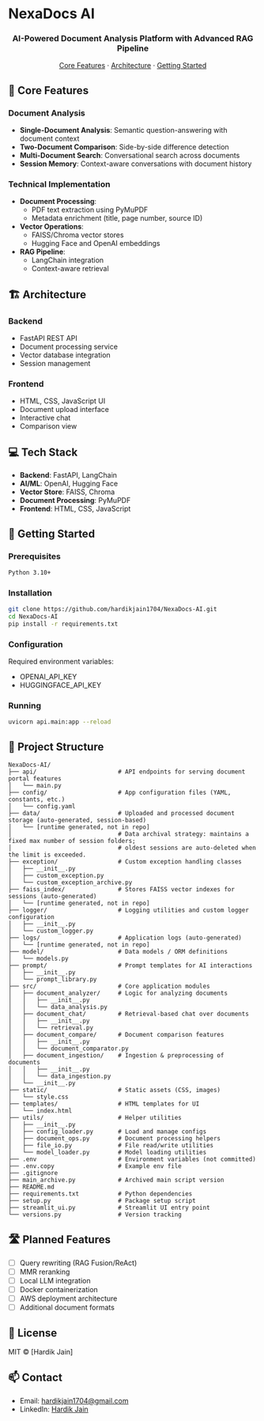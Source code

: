 # NexaDocs AI

<div align="center">
  <h3>AI-Powered Document Analysis Platform with Advanced RAG Pipeline</h3>
  <p>
    <a href="## 🎯 Core Features">Core Features</a> ·
    <a href="## 🏗️ Architecture">Architecture</a> ·
    <a href="## 🚀 Getting Started">Getting Started</a>
  </p>
</div>

## 🎯 Core Features

### Document Analysis
- **Single-Document Analysis**: Semantic question-answering with document context
- **Two-Document Comparison**: Side-by-side difference detection
- **Multi-Document Search**: Conversational search across documents
- **Session Memory**: Context-aware conversations with document history

### Technical Implementation
- **Document Processing**: 
  - PDF text extraction using PyMuPDF
  - Metadata enrichment (title, page number, source ID)
- **Vector Operations**:
  - FAISS/Chroma vector stores
  - Hugging Face and OpenAI embeddings
- **RAG Pipeline**:
  - LangChain integration
  - Context-aware retrieval

## 🏗️ Architecture

### Backend
- FastAPI REST API
- Document processing service
- Vector database integration
- Session management

### Frontend
- HTML, CSS, JavaScript UI
- Document upload interface
- Interactive chat
- Comparison view

## 💻 Tech Stack
- **Backend**: FastAPI, LangChain
- **AI/ML**: OpenAI, Hugging Face
- **Vector Store**: FAISS, Chroma
- **Document Processing**: PyMuPDF
- **Frontend**: HTML, CSS, JavaScript

## 🚀 Getting Started

### Prerequisites
```bash
Python 3.10+
```

### Installation
```bash
git clone https://github.com/hardikjain1704/NexaDocs-AI.git
cd NexaDocs-AI
pip install -r requirements.txt
```

### Configuration
Required environment variables:
- OPENAI_API_KEY
- HUGGINGFACE_API_KEY

### Running
```bash
uvicorn api.main:app --reload
```

## 📁 Project Structure
```
NexaDocs-AI/
├── api/                       # API endpoints for serving document portal features
│   └── main.py
├── config/                    # App configuration files (YAML, constants, etc.)
│   └── config.yaml
├── data/                      # Uploaded and processed document storage (auto-generated, session-based)
│   └── [runtime generated, not in repo]
│                              # Data archival strategy: maintains a fixed max number of session folders;
│                              # oldest sessions are auto-deleted when the limit is exceeded.
├── exception/                 # Custom exception handling classes
│   ├── __init__.py
│   ├── custom_exception.py
│   └── custom_exception_archive.py
├── faiss_index/               # Stores FAISS vector indexes for sessions (auto-generated)
│   └── [runtime generated, not in repo]
├── logger/                    # Logging utilities and custom logger configuration
│   ├── __init__.py
│   └── custom_logger.py
├── logs/                      # Application logs (auto-generated)
│   └── [runtime generated, not in repo]
├── model/                     # Data models / ORM definitions
│   └── models.py
├── prompt/                    # Prompt templates for AI interactions
│   ├── __init__.py
│   └── prompt_library.py
├── src/                       # Core application modules
│   ├── document_analyzer/     # Logic for analyzing documents
│   │   ├── __init__.py
│   │   └── data_analysis.py
│   ├── document_chat/         # Retrieval-based chat over documents
│   │   ├── __init__.py
│   │   └── retrieval.py
│   ├── document_compare/      # Document comparison features
│   │   ├── __init__.py
│   │   └── document_comparator.py
│   ├── document_ingestion/    # Ingestion & preprocessing of documents
│   │   ├── __init__.py
│   │   └── data_ingestion.py
│   └── __init__.py
├── static/                    # Static assets (CSS, images)
│   └── style.css
├── templates/                 # HTML templates for UI
│   └── index.html
├── utils/                     # Helper utilities
│   ├── __init__.py
│   ├── config_loader.py       # Load and manage configs
│   ├── document_ops.py        # Document processing helpers
│   ├── file_io.py             # File read/write utilities
│   └── model_loader.py        # Model loading utilities
├── .env                       # Environment variables (not committed)
├── .env.copy                  # Example env file
├── .gitignore
├── main_archive.py            # Archived main script version
├── README.md
├── requirements.txt           # Python dependencies
├── setup.py                   # Package setup script
├── streamlit_ui.py            # Streamlit UI entry point
└── versions.py                # Version tracking
```

## 🛣️ Planned Features

- [ ] Query rewriting (RAG Fusion/ReAct)
- [ ] MMR reranking
- [ ] Local LLM integration
- [ ] Docker containerization
- [ ] AWS deployment architecture
- [ ] Additional document formats

## 📄 License
MIT © [Hardik Jain]

## 📫 Contact
- Email: hardikjain1704@gmail.com
- LinkedIn: [Hardik Jain](https://www.linkedin.com/in/hardik-jain-8878a4290)


